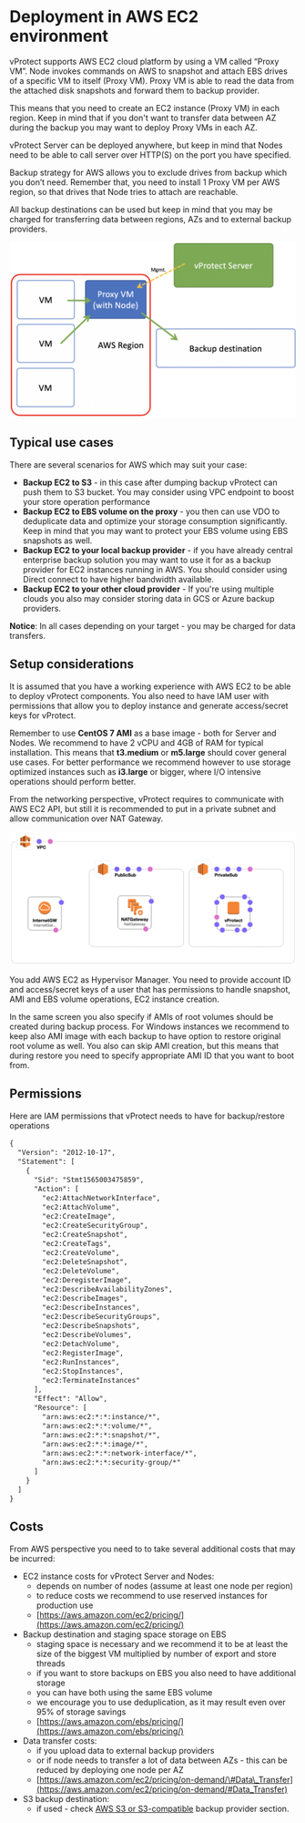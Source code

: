 # Deployment in AWS EC2 environment

vProtect supports AWS EC2 cloud platform by using a VM called “Proxy VM”. Node invokes commands on AWS to snapshot and attach EBS drives of a specific VM to itself \(Proxy VM\). Proxy VM is able to read the data from the attached disk snapshots and forward them to backup provider.

This means that you need to create an EC2 instance \(Proxy VM\) in each region. Keep in mind that if you don't want to transfer data between AZ during the backup you may want to deploy Proxy VMs in each AZ.

vProtect Server can be deployed anywhere, but keep in mind that Nodes need to be able to call server over HTTP\(S\) on the port you have specified.

Backup strategy for AWS allows you to exclude drives from backup which you don’t need. Remember that, you need to install 1 Proxy VM per AWS region, so that drives that Node tries to attach are reachable.

All backup destinations can be used but keep in mind that you may be charged for transferring data between regions, AZs and to external backup providers.

![](../.gitbook/assets/aws.png)

## Typical use cases

There are several scenarios for AWS which may suit your case:

* **Backup EC2 to S3** - in this case after dumping backup vProtect can push them to S3 bucket. You may consider using VPC endpoint to boost your store operation performance
* **Backup EC2 to EBS volume on the proxy** - you then can use VDO to deduplicate data and optimize your storage consumption significantly. Keep in mind that you may want to protect your EBS volume using EBS snapshots as well.
* **Backup EC2 to your local backup provider** - if you have already central enterprise backup solution you may want to use it for as a backup provider for EC2 instances running in AWS. You should consider using Direct connect to have higher bandwidth available.
* **Backup EC2 to your other cloud provider** - If you're using multiple clouds you also may consider storing data in GCS or Azure backup providers.

**Notice**: In all cases depending on your target - you may be charged for data transfers.

## Setup considerations

It is assumed that you have a working experience with AWS EC2 to be able to deploy vProtect components. You also need to have IAM user with permissions that allow you to deploy instance and generate access/secret keys for vProtect.

Remember to use **CentOS 7 AMI** as a base image - both for Server and Nodes. We recommend to have 2 vCPU and 4GB of RAM for typical installation. This means that **t3.medium** or **m5.large** should cover general use cases. For better performance we recommend however to use storage optimized instances such as **i3.large** or bigger, where I/O intensive operations should perform better.

From the networking perspective, vProtect requires to communicate with AWS EC2 API, but still it is recommended to put in a private subnet and allow communication over NAT Gateway.

![](../.gitbook/assets/aws-vprotect-diagram.png)

You add AWS EC2 as Hypervisor Manager. You need to provide account ID and access/secret keys of a user that has permissions to handle snapshot, AMI and EBS volume operations,  EC2 instance creation.

In the same screen you also specify if AMIs of root volumes should be created during backup process. For Windows instances we recommend to keep also AMI image with each backup to have option to restore original root volume as well. You also can skip AMI creation, but this means that during restore you need to specify appropriate AMI ID that you want to boot from. 

## Permissions

Here are IAM permissions that vProtect needs to have for backup/restore operations

```text
{
  "Version": "2012-10-17",
  "Statement": [
    {
      "Sid": "Stmt1565003475859",
      "Action": [
        "ec2:AttachNetworkInterface",
        "ec2:AttachVolume",
        "ec2:CreateImage",
        "ec2:CreateSecurityGroup",
        "ec2:CreateSnapshot",
        "ec2:CreateTags",
        "ec2:CreateVolume",
        "ec2:DeleteSnapshot",
        "ec2:DeleteVolume",
        "ec2:DeregisterImage",
        "ec2:DescribeAvailabilityZones",
        "ec2:DescribeImages",
        "ec2:DescribeInstances",
        "ec2:DescribeSecurityGroups",
        "ec2:DescribeSnapshots",
        "ec2:DescribeVolumes",
        "ec2:DetachVolume",
        "ec2:RegisterImage",
        "ec2:RunInstances",
        "ec2:StopInstances",
        "ec2:TerminateInstances"
      ],
      "Effect": "Allow",
      "Resource": [
        "arn:aws:ec2:*:*:instance/*",
        "arn:aws:ec2:*:*:volume/*",
        "arn:aws:ec2:*:*:snapshot/*",
        "arn:aws:ec2:*:*:image/*",
        "arn:aws:ec2:*:*:network-interface/*",
        "arn:aws:ec2:*:*:security-group/*"
      ]
    }
  ]
}
```

## Costs

From AWS perspective you need to to take several additional costs that may be incurred:

* EC2 instance costs for vProtect Server and Nodes:
  * depends on number of nodes \(assume at least one node per region\)
  * to reduce costs we recommend to use reserved instances for production use
  * [https://aws.amazon.com/ec2/pricing/](https://aws.amazon.com/ec2/pricing/)
* Backup destination and staging space storage on EBS
  * staging space is necessary and we recommend it to be at least the size of the biggest VM multiplied by number of export and store threads
  * if you want to store backups on EBS you also need to have additional storage
  * you can have both using the same EBS volume
  * we encourage you to use deduplication, as it may result even over 95% of storage savings
  * [https://aws.amazon.com/ebs/pricing/](https://aws.amazon.com/ebs/pricing/)
* Data transfer costs:
  * if you upload data to external backup providers
  * or if node needs to transfer a lot of data between AZs - this can be reduced by deploying one node per AZ
  * [https://aws.amazon.com/ec2/pricing/on-demand/\#Data\_Transfer](https://aws.amazon.com/ec2/pricing/on-demand/#Data_Transfer)
* S3 backup destination:
  * if used - check [AWS S3 or S3-compatible](../initial_config/backup-providers/aws-s3-or-s3-compatible.md#costs) backup provider section.

